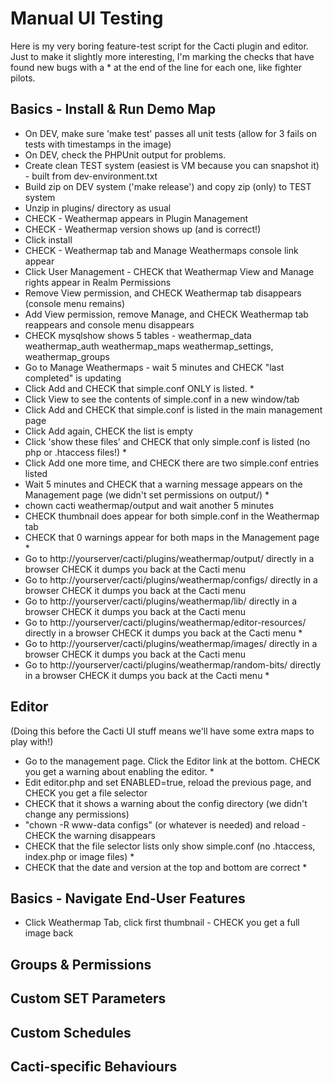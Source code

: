 # Manual UI Testing #

Here is my very boring feature-test script for the Cacti plugin and editor. Just to make it slightly 
more interesting, I'm marking the checks that have found new bugs with a * at the end of the line for
each one, like fighter pilots.

## Basics - Install & Run Demo Map ##

* On DEV, make sure 'make test' passes all unit tests (allow for 3 fails on tests with timestamps in the image)
* On DEV, check the PHPUnit output for problems.
* Create clean TEST system (easiest is VM because you can snapshot it) - built from dev-environment.txt
* Build zip on DEV system ('make release') and copy zip (only) to TEST system
* Unzip in plugins/ directory as usual
* CHECK - Weathermap appears in Plugin Management
* CHECK - Weathermap version shows up (and is correct!)
* Click install
* CHECK - Weathermap tab and Manage Weathermaps console link appear
* Click User Management - CHECK that Weathermap View and Manage rights appear in Realm Permissions
* Remove View permission, and CHECK Weathermap tab disappears (console menu remains)
* Add View permission, remove Manage, and CHECK Weathermap tab reappears and console menu disappears
* CHECK mysqlshow shows 5 tables - weathermap_data weathermap_auth weathermap_maps weathermap_settings, weathermap_groups
* Go to Manage Weathermaps - wait 5 minutes and CHECK "last completed" is updating
* Click Add and CHECK that simple.conf ONLY is listed. *
* Click View to see the contents of simple.conf in a new window/tab
* Click Add and CHECK that simple.conf is listed in the main management page
* Click Add again, CHECK the list is empty
* Click 'show these files' and CHECK that only simple.conf is listed (no php or .htaccess files!) *
* Click Add one more time, and CHECK there are two simple.conf entries listed
* Wait 5 minutes and CHECK that a warning message appears on the Management page (we didn't set permissions on output/) *
* chown cacti weathermap/output and wait another 5 minutes
* CHECK thumbnail does appear for both simple.conf in the Weathermap tab
* CHECK that 0 warnings appear for both maps in the Management page *
* Go to http://yourserver/cacti/plugins/weathermap/output/ directly in a browser CHECK it dumps you back at the Cacti menu
* Go to http://yourserver/cacti/plugins/weathermap/configs/ directly in a browser CHECK it dumps you back at the Cacti menu
* Go to http://yourserver/cacti/plugins/weathermap/lib/ directly in a browser CHECK it dumps you back at the Cacti menu
* Go to http://yourserver/cacti/plugins/weathermap/editor-resources/ directly in a browser CHECK it dumps you back at the Cacti menu *
* Go to http://yourserver/cacti/plugins/weathermap/images/ directly in a browser CHECK it dumps you back at the Cacti menu
* Go to http://yourserver/cacti/plugins/weathermap/random-bits/ directly in a browser CHECK it dumps you back at the Cacti menu *

## Editor ##

(Doing this before the Cacti UI stuff means we'll have some extra maps to play with!)

* Go to the management page. Click the Editor link at the bottom. CHECK you get a warning about enabling the editor. *
* Edit editor.php and set ENABLED=true, reload the previous page, and CHECK you get a file selector
* CHECK that it shows a warning about the config directory (we didn't change any permissions)
* "chown -R www-data configs" (or whatever is needed) and reload - CHECK the warning disappears
* CHECK that the file selector lists only show simple.conf (no .htaccess, index.php or image files) *
* CHECK that the date and version at the top and bottom are correct *

## Basics - Navigate End-User Features ##

* Click Weathermap Tab, click first thumbnail - CHECK you get a full image back


## Groups & Permissions ##

## Custom SET Parameters ##

## Custom Schedules ##

## Cacti-specific Behaviours ##

